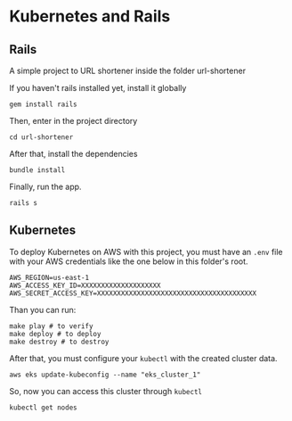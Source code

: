Kubernetes and Rails
===


## Rails
A simple project to URL shortener inside the folder url-shortener

If you haven't rails installed yet, install it globally
```shell
gem install rails
```

Then, enter in the project directory
```shell
cd url-shortener
```

After that, install the dependencies
```shell
bundle install
```

Finally, run the app.
```shell
rails s
```


## Kubernetes

To deploy Kubernetes on AWS with this project, you must have an `.env` file with your AWS credentials like the one below in this folder's root.

```
AWS_REGION=us-east-1
AWS_ACCESS_KEY_ID=XXXXXXXXXXXXXXXXXXXX
AWS_SECRET_ACCESS_KEY=XXXXXXXXXXXXXXXXXXXXXXXXXXXXXXXXXXXXXXXX
```

Than you can run:

```shell
make play # to verify
make deploy # to deploy
make destroy # to destroy
```

After that, you must configure your `kubectl` with the created cluster data.
```shell
aws eks update-kubeconfig --name "eks_cluster_1"
```

So, now you can access this cluster through `kubectl`
```shell
kubectl get nodes
```